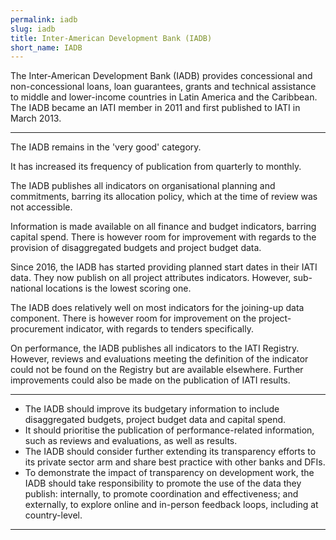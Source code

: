 ```yaml
---
permalink: iadb
slug: iadb
title: Inter-American Development Bank (IADB)
short_name: IADB
---
```


The Inter-American Development Bank (IADB) provides concessional and non-concessional loans, loan guarantees, grants and technical assistance to middle and lower-income countries in Latin America and the Caribbean. The IADB became an IATI member in 2011 and first published to IATI in March 2013.

---

The IADB remains in the 'very good' category.

It has increased its frequency of publication from quarterly to monthly.

The IADB publishes all indicators on organisational planning and commitments, barring its allocation policy, which at the time of review was not accessible.

Information is made available on all finance and budget indicators, barring capital spend. There is however room for improvement with regards to the provision of disaggregated budgets and project budget data.

Since 2016, the IADB has started providing planned start dates in their IATI data. They now publish on all project attributes indicators. However, sub-national locations is the lowest scoring one.

The IADB does relatively well on most indicators for the joining-up data component. There is however room for improvement on the project-procurement indicator, with regards to tenders specifically.

On performance, the IADB publishes all indicators to the IATI Registry. However, reviews and evaluations meeting the definition of the indicator could not be found on the Registry but are available elsewhere. Further improvements could also be made on the publication of IATI results.

---

 * The IADB should improve its budgetary information to include disaggregated budgets, project budget data and capital spend.
 * It should prioritise the publication of performance-related information, such as reviews and evaluations, as well as results.
 * The IADB should consider further extending its transparency efforts to its private sector arm and share best practice with other banks and DFIs.
 * To demonstrate the impact of transparency on development work, the IADB should take responsibility to promote the use of the data they publish: internally, to promote coordination and effectiveness; and externally, to explore online and in-person feedback loops, including at country-level.

---
